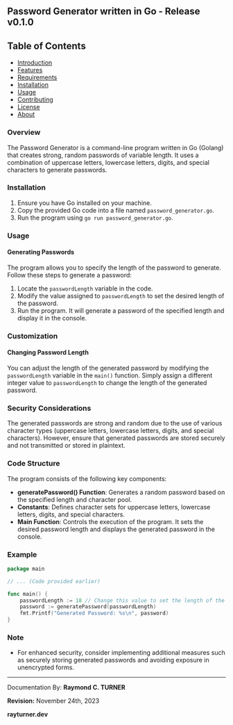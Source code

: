 ## Password Generator written in Go - Release v0.1.0

## Table of Contents

- [Introduction](#introduction)
- [Features](#features)
- [Requirements](#requirements)
- [Installation](#installation)
- [Usage](#usage)
- [Contributing](#contributing)
- [License](#license)
- [About](#about)


### Overview

The Password Generator is a command-line program written in Go (Golang) that creates strong, random passwords of variable length. It uses a combination of uppercase letters, lowercase letters, digits, and special characters to generate passwords.

### Installation

1. Ensure you have Go installed on your machine.
2. Copy the provided Go code into a file named `password_generator.go`.
3. Run the program using `go run password_generator.go`.

### Usage

#### Generating Passwords

The program allows you to specify the length of the password to generate. Follow these steps to generate a password:

1. Locate the `passwordLength` variable in the code.
2. Modify the value assigned to `passwordLength` to set the desired length of the password.
3. Run the program. It will generate a password of the specified length and display it in the console.

### Customization

#### Changing Password Length

You can adjust the length of the generated password by modifying the `passwordLength` variable in the `main()` function. Simply assign a different integer value to `passwordLength` to change the length of the generated password.

### Security Considerations

The generated passwords are strong and random due to the use of various character types (uppercase letters, lowercase letters, digits, and special characters). However, ensure that generated passwords are stored securely and not transmitted or stored in plaintext.

### Code Structure

The program consists of the following key components:

- **generatePassword() Function**: Generates a random password based on the specified length and character pool.
- **Constants**: Defines character sets for uppercase letters, lowercase letters, digits, and special characters.
- **Main Function**: Controls the execution of the program. It sets the desired password length and displays the generated password in the console.

### Example

```go
package main

// ... (Code provided earlier)

func main() {
    passwordLength := 18 // Change this value to set the length of the password
    password := generatePassword(passwordLength)
    fmt.Printf("Generated Password: %s\n", password)
}
```

### Note

- For enhanced security, consider implementing additional measures such as securely storing generated passwords and avoiding exposure in unencrypted forms.

---

Documentation By: **Raymond C. TURNER**

**Revision:** November 24th, 2023

**rayturner.dev**